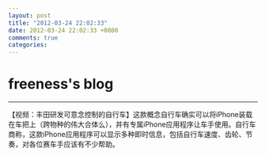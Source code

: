 ```yaml
---
layout: post
title: "2012-03-24 22:02:33"
date: 2012-03-24 22:02:33 +0800
comments: true
categories: 
---
```


# freeness's blog

----------

>
【视频：丰田研发可意念控制的自行车】这款概念自行车确实可以将iPhone装载在车把上（跨物种的伟大合体么），并有专属iPhone应用程序让车手使用。自行车商称，这款iPhone应用程序可以显示多种即时信息，包括自行车速度、齿轮、节奏，对各位赛车手应该有不少帮助。
